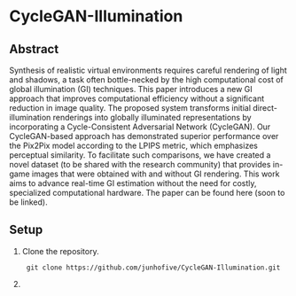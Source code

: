 # CycleGAN-Illumination

## Abstract
Synthesis of realistic virtual environments requires careful rendering of light and shadows, a task often bottle-necked by the high computational cost of global illumination (GI) techniques. This paper introduces a new GI approach that improves computational efficiency without a significant reduction in image quality. The proposed system transforms initial direct-illumination renderings into globally illuminated representations by incorporating a Cycle-Consistent Adversarial Network (CycleGAN). Our CycleGAN-based approach has demonstrated superior performance over the Pix2Pix model according to the LPIPS metric, which emphasizes perceptual similarity. To facilitate such comparisons, we have created a novel dataset (to be shared with the research community) that provides in-game images that were obtained with and without GI rendering. This work aims to advance real-time GI estimation without the need for costly, specialized computational hardware. The paper can be found here (soon to be linked).

## Setup
1. Clone the repository.
   ```console
    git clone https://github.com/junhofive/CycleGAN-Illumination.git
    ```

2. 
